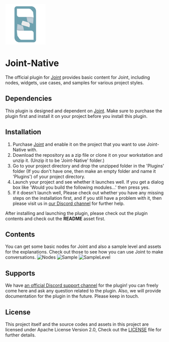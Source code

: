 ![Joint-Native-Logo](/Resources/Icon128.png)
# Joint-Native
The official plugin for [Joint](https://www.unrealengine.com/marketplace/ko/product/ec432b9261c94b70a4068507d42a4f5a) provides basic content for Joint, including nodes, widgets, use cases, and samples for various project styles. 

## Dependencies 
This plugin is designed and dependent on [Joint](https://www.unrealengine.com/marketplace/ko/product/ec432b9261c94b70a4068507d42a4f5a). Make sure to purchase the plugin first and install it on your project before you install this plugin.

## Installation
1. Purchase [Joint](https://www.unrealengine.com/marketplace/ko/product/ec432b9261c94b70a4068507d42a4f5a) and enable it on the project that you want to use Joint-Native with.
2. Download the repository as a zip file or clone it on your workstation and unzip it. (Unzip it to be 'Joint-Native' folder.)
4. Go to your project directory and drop the unzipped folder in the 'Plugins' folder (If you don't have one, then make an empty folder and name it 'Plugins') of your project directory.
5. Launch your project and see whether it launches well. If you get a dialog box like 'Would you build the following modules...' then press yes.
6. If it doesn't launch well, Please check out whether you have any missing steps on the installation first, and if you still have a problem with it, then please visit us in [our Discord channel](https://discord.gg/DzNFax2aBS) for further help.

After installing and launching the plugin, please check out the plugin contents and check out the **README** asset first.

## Contents 
You can get some basic nodes for Joint and also a sample level and assets for the explanations. Check out those to see how you can use Joint to make conversations.
![Nodes](https://github.com/GGgRain/Unreal-Joint-Native/assets/69423737/470095f4-9af4-435f-a766-b546b8eb69f6)
![Sample](https://github.com/GGgRain/Unreal-Joint-Native/assets/69423737/c313cb70-8f13-455e-80a0-6323adb58833)
![SampleLevel](https://github.com/GGgRain/Unreal-Joint-Native/assets/69423737/f779d7aa-648a-44b9-9bef-6534afd6341c)

## Supports
We have [an official Discord support channel](https://discord.gg/DzNFax2aBS) for the plugin! you can freely come here and ask any question related to the plugin.
Also, we will provide documentation for the plugin in the future. Please keep in touch.

## License
This project itself and the source codes and assets in this project are licensed under Apache License Version 2.0, Check out the [LICENSE](/LICENSE) file for further details.
